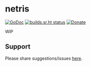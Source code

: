 # netris
[![GoDoc](https://godoc.org/git.sr.ht/~tslocum/netris?status.svg)](https://godoc.org/git.sr.ht/~tslocum/netris)
[![builds.sr.ht status](https://builds.sr.ht/~tslocum/netris.svg)](https://builds.sr.ht/~tslocum/netris?)
[![Donate](https://img.shields.io/liberapay/receives/rocketnine.space.svg?logo=liberapay)](https://liberapay.com/rocketnine.space)

WIP

## Support

Please share suggestions/issues [here](https://todo.sr.ht/~tslocum/netris).
